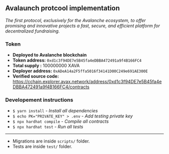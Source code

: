 ## Avalaunch protcool implementation


_The first protocol, exclusively for the Avalanche ecosystem, to offer promising and innovative projects a fast, secure, and efficient platform for decentralized fundraising._

### Token
- **Deployed to Avalanche blockchain**
- **Token address:** `0xd1c3f94DE7e5B45fa4eDBBA472491a9f4B166FC4`
- **Total supply :** 100000000 XAVA
- **Deployer address:** `0xADeA14a2F5ffa5016f34141D00C249e691AE300E`
- **Verified source code:** https://cchain.explorer.avax.network/address/0xd1c3f94DE7e5B45fa4eDBBA472491a9f4B166FC4/contracts


### Developement instructions

- `$ yarn install` - _Install all dependencies_
- `$ echo PK="PRIVATE_KEY" > .env` - _Add testing private key_
- `$ npx hardhat compile` - _Compile all contracts_
- `$ npx hardhat test` - _Run all tests_

---

- Migrations are inside `scripts/` folder.
- Tests are inside `test/` folder.
